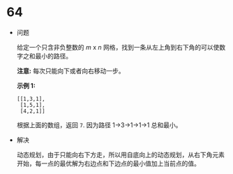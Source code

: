 # 64

* 问题

  给定一个只含非负整数的 *m* x *n* 网格，找到一条从左上角到右下角的可以使数字之和最小的路径。

  **注意:** 每次只能向下或者向右移动一步。

  **示例 1:**

  ```
  [[1,3,1],
   [1,5,1],
   [4,2,1]]

  ```

  根据上面的数组，返回 `7`. 因为路径 1→3→1→1→1 总和最小。

* 解决

  动态规划，由于只能向右下方走，所以用自底向上的动态规划，从右下角元素开始，每一点的最优解为右边点和下边点的最小值加上当前点的值。